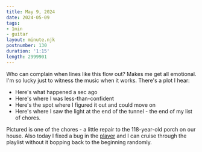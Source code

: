```yaml
---
title: May 9, 2024
date: 2024-05-09
tags:
- 1min
- guitar
layout: minute.njk
postnumber: 130
duration: '1:15'
length: 2999901
---
```

Who can complain when lines like this flow out? Makes me get all emotional. I'm so lucky just to witness the music when it works. There's a plot I hear:

- Here's what happened a sec ago
- Here's where I was less-than-confident
- Here's the spot where I figured it out and could move on
- Here's where I saw the light at the end of the tunnel - the end of my list of chores.

Pictured is one of the chores - a little repair to the 118-year-old porch on our house. Also today I fixed a bug in the [player](https://www.listenfaster.com/main/player/) and I can cruise through the playlist without it bopping back to the beginning randomly. 